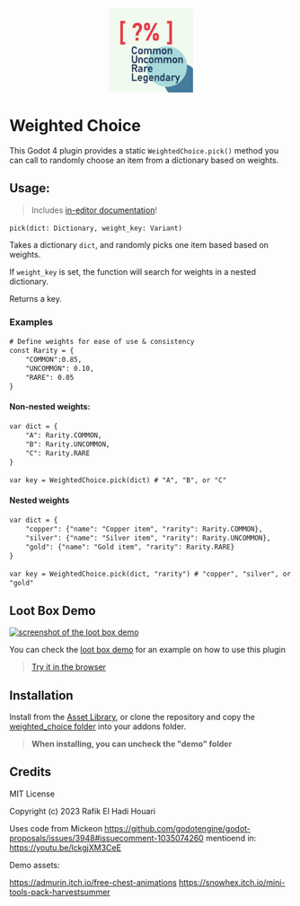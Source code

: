 <div align="center">
<img src="icon.png" width="150"/>
</div>

# Weighted Choice 


This Godot 4 plugin provides a static `WeightedChoice.pick()` method you can call to randomly choose an item from a dictionary based on weights. 


## Usage: 

> Includes [in-editor documentation](https://i.imgur.com/YAJ6XhG.png)!

`pick(dict: Dictionary, weight_key: Variant)`

Takes a dictionary `dict`, and randomly picks one item based based on weights. 

If `weight_key` is set, the function will search for weights in a nested dictionary.

Returns a key. 

### Examples

```gdscript
# Define weights for ease of use & consistency
const Rarity = {
    "COMMON":0.85,
    "UNCOMMON": 0.10,
    "RARE": 0.05
}
```

#### Non-nested weights:

```gdscript
var dict = {
    "A": Rarity.COMMON,
    "B": Rarity.UNCOMMON,
    "C": Rarity.RARE
}

var key = WeightedChoice.pick(dict) # "A", "B", or "C"
```

#### Nested weights

```gdscript
var dict = {
    "copper": {"name": "Copper item", "rarity": Rarity.COMMON},
    "silver": {"name": "Silver item", "rarity": Rarity.UNCOMMON},
    "gold": {"name": "Gold item", "rarity": Rarity.RARE}
}

var key = WeightedChoice.pick(dict, "rarity") # "copper", "silver", or "gold"

```

## Loot Box Demo

[![screenshot of the loot box demo](https://i.imgur.com/Omk23Pc.png)](https://pigeonivy.itch.io/godot-4-loot-box-demo)

You can check the [loot box demo](https://github.com/rehhouari/WeightedChoice/tree/main/addons/weighted_choice/demo) for an example on how to use this plugin

> [Try it in the browser](https://pigeonivy.itch.io/godot-4-loot-box-demo)


## Installation

Install from the [Asset Library](https://godotengine.org/asset-library/asset/2290), or clone the repository and copy the [weighted_choice folder](addons/weighted_choice/) into your addons folder.

> **When installing, you can uncheck the "demo" folder**

## Credits

MIT License

Copyright (c) 2023 Rafik El Hadi Houari

Uses code from Mickeon
https://github.com/godotengine/godot-proposals/issues/3948#issuecomment-1035074260
mentioend in: https://youtu.be/lckgjXM3CeE

Demo assets:

https://admurin.itch.io/free-chest-animations
https://snowhex.itch.io/mini-tools-pack-harvestsummer
